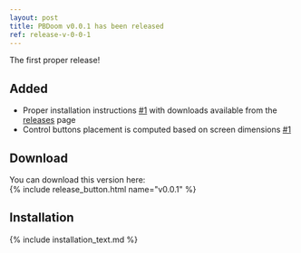 ```yaml
---
layout: post
title: PBDoom v0.0.1 has been released
ref: release-v-0-0-1
---
```

The first proper release!

## Added

- Proper installation instructions [#1](https://github.com/imustafin/pbdoom/issues/1)
with downloads available from the [releases](https://github.com/imustafin/pbdoom/releases)
page
- Control buttons placement is computed based on screen dimensions [#1](https://github.com/imustafin/pbdoom/issues/1)

<!-- excerpt -->

## Download
You can download this version here:<br>{% include release_button.html
  name="v0.0.1"
%}

## Installation
{% include installation_text.md %}
